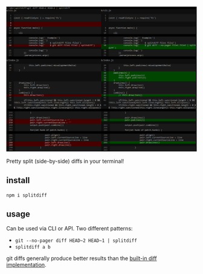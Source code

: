 ![splitdiff](splitdiff.png)

Pretty split (side-by-side) diffs in your terminal!

## install

`npm i splitdiff`

## usage

Can be used via CLI or API.  Two different patterns: 

- `git --no-pager diff HEAD~2 HEAD~1 | splitdiff`
- `splitdiff a b`

git diffs generally produce better results than the [built-in diff implementation](https://www.npmjs.com/package/diff).